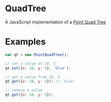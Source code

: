 # QuadTree

A JavaScript implementation of a [Point Quad Tree](http://en.wikipedia.org/wiki/Quadtree)

# Examples

```javascript
var qt = new PointQuadTree();

// set a value at 10, 5
qt.set({x: 10, y: 5}, 'blue');

// get a value from 10, 5
qt.get({x: 10, y: 5}); // 'blue'

// remove a value
qt.get({x: 10, y: 5});
```
